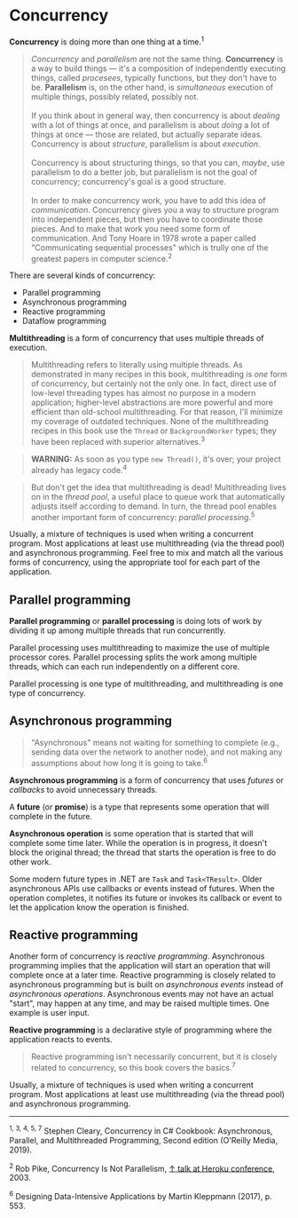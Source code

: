 # Concurrency

**Concurrency** is doing more than one thing at a time.<sup>1</sup>

> *Concurrency* and *parallelism* are not the same thing. **Concurrency** is a way to build things — it's a composition of independently executing things, called *procesees*, typically functions, but they don't have to be. **Parallelism** is, on the other hand, is *simultaneous* execution of multiple things, possibly related, possibly not.
<br><br>If you think about in general way, then concurrency is about *dealing* with a lot of things at once, and parallelism is about *doing* a lot of things at once — those are related, but actually separate ideas. Concurrency is about *structure*, parallelism is about *execution*. <br><br>Concurrency is about structuring things, so that you can, *maybe*, use parallelism to do a better job, but parallelism is not the goal of concurrency; concurrency's goal is a good structure.
<br><br>In order to make concurrency work, you have to add this idea of *communication*. Concurrency gives you a way to structure program into independent pieces, but then you have to coordinate those pieces. And to make that work you need some form of communication. And Tony Hoare in 1978 wrote a paper called "Communicating sequential processes" which is trully one of the greatest papers in computer science.<sup>2</sup>

There are several kinds of concurrency:

* Parallel programming
* Asynchronous programming
* Reactive programming
* Dataflow programming

**Multithreading** is a form of concurrency that uses multiple threads of execution.

> Multithreading refers to literally using multiple threads. As demonstrated in many recipes in this book, multithreading is *one* form of concurrency, but certainly not the only one. In fact, direct use of low-level threading types has almost no purpose in a modern application; higher-level abstractions are more powerful and more efficient than old-school multithreading. For that reason, I'll minimize my coverage of outdated
techniques. None of the multithreading recipes in this book use the
`Thread` or `BackgroundWorker` types; they have been replaced with superior alternatives.<sup>3</sup>

> **WARNING:** As soon as you type `new Thread()`, it's over; your project already has legacy code.<sup>4</sup>

> But don't get the idea that multithreading is dead! Multithreading lives on in the *thread pool*, a useful place to queue work that automatically adjusts itself according to demand. In turn, the thread pool enables another important form of concurrency: *parallel processing*.<sup>5</sup>

Usually, a mixture of techniques is used when writing a concurrent program. Most applications at least use multithreading (via the thread pool) and asynchronous programming. Feel free to mix and match all the various forms of concurrency, using the appropriate tool for each part of the application.

## Parallel programming

**Parallel programming** or **parallel processing** is doing lots of work by dividing it up among multiple threads that run concurrently.

Parallel processing uses multithreading to maximize the use of multiple processor cores. Parallel processing splits the work among multiple threads, which can each run independently on a different core.

Parallel processing is one type of multithreading, and multithreading is one type of concurrency.

## Asynchronous programming

> "Asynchronous" means not waiting for something to complete (e.g., sending data over the network to another node), and not making any assumptions about how long it is going to take.<sup>6</sup>

**Asynchronous programming** is a form of concurrency that uses *futures* or *callbacks* to avoid unnecessary threads.

A **future** (or **promise**) is a type that represents some operation that will complete in the future.

**Asynchronous operation** is some operation that is started that will complete some time later. While the operation is in progress, it doesn't block the original thread; the thread that starts the operation is free to do other work.

Some modern future types in .NET are `Task` and `Task<TResult>`. Older asynchronous APIs use callbacks or events instead of futures. When the operation completes, it notifies its future or invokes its callback or event to let the application know the operation is finished.

## Reactive programming

Another form of concurrency is *reactive programming*. Asynchronous programming implies that the application will start an operation that will complete once at a later time. Reactive programming is closely related to asynchronous programming but is built on *asynchronous events* instead of *asynchronous operations*. Asynchronous events may not have an actual "start", may happen at any time, and may be raised multiple times. One example is user input.

**Reactive programming** is a declarative style of programming where the application reacts to events.

> Reactive programming isn't necessarily concurrent, but it is closely related to concurrency, so this book covers the basics.<sup>7</sup>

Usually, a mixture of techniques is used when writing a concurrent program. Most applications at least use multithreading (via the thread pool) and asynchronous programming.

<hr>

<sup>1, 3, 4, 5, 7</sup> Stephen Cleary, Concurrency in C# Cookbook: Asynchronous, Parallel, and Multithreaded Programming, Second edition (O'Reilly Media, 2019).

<sup>2</sup> Rob Pike, Concurrency Is Not Parallelism, [↑ talk at Heroku conference](https://vimeo.com/49718712), 2003.

<sup>6</sup> Designing Data-Intensive Applications by Martin Kleppmann (2017), p. 553.
